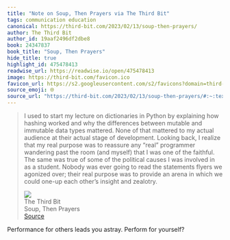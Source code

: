 ```yaml
---
title: "Note on Soup, Then Prayers via The Third Bit"
tags: communication education
canonical: https://third-bit.com/2023/02/13/soup-then-prayers/
author: The Third Bit
author_id: 19aaf2496df2dbe8
book: 24347837
book_title: "Soup, Then Prayers"
hide_title: true
highlight_id: 475478413
readwise_url: https://readwise.io/open/475478413
image: https://third-bit.com/favicon.ico
favicon_url: https://s2.googleusercontent.com/s2/favicons?domain=third-bit.com
source_emoji: 🌐
source_url: "https://third-bit.com/2023/02/13/soup-then-prayers/#:~:text=I%20used%20to,insight%20and%20zealotry."
---
```


> I used to start my lecture on dictionaries in Python by explaining how hashing worked and why the differences between mutable and immutable data types mattered. None of that mattered to my actual audience at their actual stage of development. Looking back, I realize that my real purpose was to reassure any “real” programmer wandering past the room (and myself) that I was one of the faithful. The same was true of some of the political causes I was involved in as a student. Nobody was ever going to read the statements flyers we agonized over; their real purpose was to provide an arena in which we could one-up each other’s insight and zealotry.
> <div class="quoteback-footer"><div class="quoteback-avatar"><img class="mini-favicon" src="https://s2.googleusercontent.com/s2/favicons?domain=third-bit.com"></div><div class="quoteback-metadata"><div class="metadata-inner"><span style="display:none">FROM:</span><div aria-label="The Third Bit" class="quoteback-author"> The Third Bit</div><div aria-label="Soup, Then Prayers" class="quoteback-title"> Soup, Then Prayers</div></div></div><div class="quoteback-backlink"><a target="_blank" aria-label="go to the full text of this quotation" rel="noopener" href="https://third-bit.com/2023/02/13/soup-then-prayers/#:~:text=I%20used%20to,insight%20and%20zealotry." class="quoteback-arrow"> Source</a></div></div>

Performance for others leads you astray. Perform for yourself?